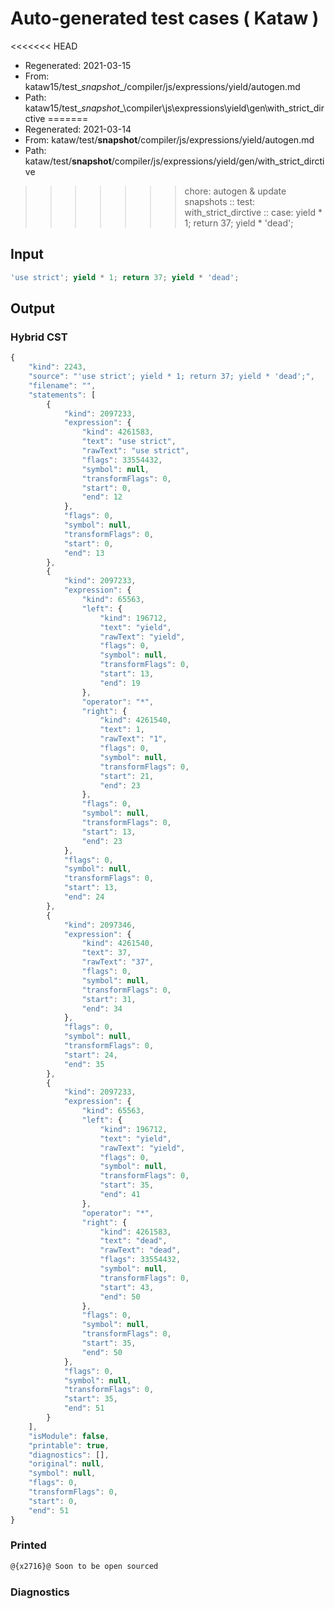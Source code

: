 # Auto-generated test cases ( Kataw )
<<<<<<< HEAD
- Regenerated: 2021-03-15
- From: kataw15/test\__snapshot__/compiler/js/expressions/yield/autogen.md
- Path: kataw15/test\__snapshot__\compiler\js\expressions\yield\gen\with_strict_dirctive
=======
- Regenerated: 2021-03-14
- From: kataw/test/__snapshot__/compiler/js/expressions/yield/autogen.md
- Path: kataw/test/__snapshot__/compiler/js/expressions/yield/gen/with_strict_dirctive
>>>>>>> chore: autogen & update snapshots
> :: test: with_strict_dirctive
> :: case: yield * 1; return 37; yield * 'dead';
## Input

`````js
'use strict'; yield * 1; return 37; yield * 'dead';
`````

## Output

### Hybrid CST

```javascript
{
    "kind": 2243,
    "source": "'use strict'; yield * 1; return 37; yield * 'dead';",
    "filename": "",
    "statements": [
        {
            "kind": 2097233,
            "expression": {
                "kind": 4261583,
                "text": "use strict",
                "rawText": "use strict",
                "flags": 33554432,
                "symbol": null,
                "transformFlags": 0,
                "start": 0,
                "end": 12
            },
            "flags": 0,
            "symbol": null,
            "transformFlags": 0,
            "start": 0,
            "end": 13
        },
        {
            "kind": 2097233,
            "expression": {
                "kind": 65563,
                "left": {
                    "kind": 196712,
                    "text": "yield",
                    "rawText": "yield",
                    "flags": 0,
                    "symbol": null,
                    "transformFlags": 0,
                    "start": 13,
                    "end": 19
                },
                "operator": "*",
                "right": {
                    "kind": 4261540,
                    "text": 1,
                    "rawText": "1",
                    "flags": 0,
                    "symbol": null,
                    "transformFlags": 0,
                    "start": 21,
                    "end": 23
                },
                "flags": 0,
                "symbol": null,
                "transformFlags": 0,
                "start": 13,
                "end": 23
            },
            "flags": 0,
            "symbol": null,
            "transformFlags": 0,
            "start": 13,
            "end": 24
        },
        {
            "kind": 2097346,
            "expression": {
                "kind": 4261540,
                "text": 37,
                "rawText": "37",
                "flags": 0,
                "symbol": null,
                "transformFlags": 0,
                "start": 31,
                "end": 34
            },
            "flags": 0,
            "symbol": null,
            "transformFlags": 0,
            "start": 24,
            "end": 35
        },
        {
            "kind": 2097233,
            "expression": {
                "kind": 65563,
                "left": {
                    "kind": 196712,
                    "text": "yield",
                    "rawText": "yield",
                    "flags": 0,
                    "symbol": null,
                    "transformFlags": 0,
                    "start": 35,
                    "end": 41
                },
                "operator": "*",
                "right": {
                    "kind": 4261583,
                    "text": "dead",
                    "rawText": "dead",
                    "flags": 33554432,
                    "symbol": null,
                    "transformFlags": 0,
                    "start": 43,
                    "end": 50
                },
                "flags": 0,
                "symbol": null,
                "transformFlags": 0,
                "start": 35,
                "end": 50
            },
            "flags": 0,
            "symbol": null,
            "transformFlags": 0,
            "start": 35,
            "end": 51
        }
    ],
    "isModule": false,
    "printable": true,
    "diagnostics": [],
    "original": null,
    "symbol": null,
    "flags": 0,
    "transformFlags": 0,
    "start": 0,
    "end": 51
}
```

### Printed

```javascript
@{x2716}@ Soon to be open sourced
```

### Diagnostics

```javascript

```

